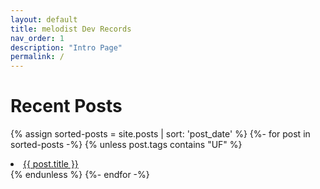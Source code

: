 ```yaml
---
layout: default
title: melodist Dev Records
nav_order: 1
description: "Intro Page"
permalink: /
---
```

# Recent Posts
{% assign sorted-posts = site.posts | sort: 'post_date' %}
{%- for post in sorted-posts -%}
{% unless post.tags contains "UF" %}
  <li><a href="{{post.url}}">{{ post.title }}</a></li>
{% endunless %}
{%- endfor -%}
